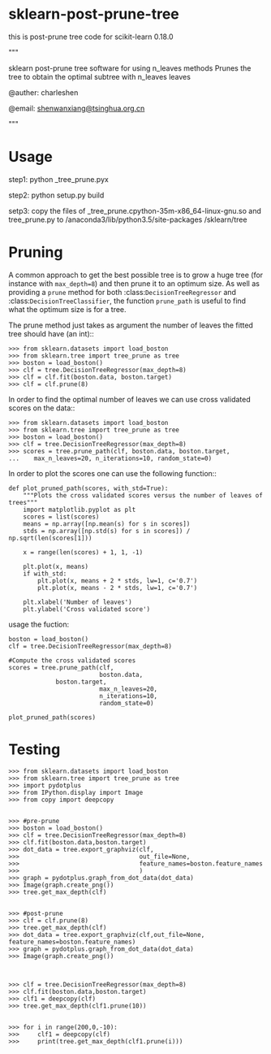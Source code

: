 # sklearn-post-prune-tree
this is post-prune tree code for scikit-learn 0.18.0



"""

sklearn post-prune tree software for using n_leaves methods
Prunes the tree to obtain the optimal subtree with n_leaves leaves

@auther: charleshen

@email: shenwanxiang@tsinghua.org.cn

"""


Usage
=======


step1:    python _tree_prune.pyx

step2:    python setup.py build

setp3:    copy the files of _tree_prune.cpython-35m-x86_64-linux-gnu.so and tree_prune.py to /anaconda3/lib/python3.5/site-packages          /sklearn/tree



Pruning
=======

A common approach to get the best possible tree is to grow a huge tree (for
instance with ``max_depth=8``) and then prune it to an optimum size. As well as
providing a `prune` method for both :class:`DecisionTreeRegressor` and
:class:`DecisionTreeClassifier`, the function ``prune_path`` is useful
to find what the optimum size is for a tree.

The prune method just takes as argument the number of leaves the fitted tree
should have (an int)::

    >>> from sklearn.datasets import load_boston
    >>> from sklearn.tree import tree_prune as tree
    >>> boston = load_boston()
    >>> clf = tree.DecisionTreeRegressor(max_depth=8)
    >>> clf = clf.fit(boston.data, boston.target)
    >>> clf = clf.prune(8)

In order to find the optimal number of leaves we can use cross validated scores
on the data::

    >>> from sklearn.datasets import load_boston
    >>> from sklearn.tree import tree_prune as tree
    >>> boston = load_boston()
    >>> clf = tree.DecisionTreeRegressor(max_depth=8)
    >>> scores = tree.prune_path(clf, boston.data, boston.target, 
    ...    max_n_leaves=20, n_iterations=10, random_state=0)

In order to plot the scores one can use the following function::

    def plot_pruned_path(scores, with_std=True):
        """Plots the cross validated scores versus the number of leaves of trees"""
        import matplotlib.pyplot as plt
        scores = list(scores)
        means = np.array([np.mean(s) for s in scores])
        stds = np.array([np.std(s) for s in scores]) / np.sqrt(len(scores[1]))

        x = range(len(scores) + 1, 1, -1)

        plt.plot(x, means)
        if with_std:
            plt.plot(x, means + 2 * stds, lw=1, c='0.7')
            plt.plot(x, means - 2 * stds, lw=1, c='0.7')

        plt.xlabel('Number of leaves')
        plt.ylabel('Cross validated score')


usage the fuction:

    boston = load_boston()
    clf = tree.DecisionTreeRegressor(max_depth=8)

    #Compute the cross validated scores
    scores = tree.prune_path(clf, 
                             boston.data,
			     boston.target,
                             max_n_leaves=20, 
                             n_iterations=10,
                             random_state=0)

    plot_pruned_path(scores)




Testing
=======

    >>> from sklearn.datasets import load_boston
    >>> from sklearn.tree import tree_prune as tree
    >>> import pydotplus
    >>> from IPython.display import Image
    >>> from copy import deepcopy


    >>> #pre-prune
    >>> boston = load_boston()
    >>> clf = tree.DecisionTreeRegressor(max_depth=8)
    >>> clf.fit(boston.data,boston.target)
    >>> dot_data = tree.export_graphviz(clf,
    >>>                                 out_file=None,
    >>>                                 feature_names=boston.feature_names
    >>>                                 )
    >>> graph = pydotplus.graph_from_dot_data(dot_data)
    >>> Image(graph.create_png())
    >>> tree.get_max_depth(clf)


    >>> #post-prune
    >>> clf = clf.prune(8)
    >>> tree.get_max_depth(clf)
    >>> dot_data = tree.export_graphviz(clf,out_file=None, feature_names=boston.feature_names)
    >>> graph = pydotplus.graph_from_dot_data(dot_data)
    >>> Image(graph.create_png())



    >>> clf = tree.DecisionTreeRegressor(max_depth=8)
    >>> clf.fit(boston.data,boston.target)
    >>> clf1 = deepcopy(clf)
    >>> tree.get_max_depth(clf1.prune(10))


    >>> for i in range(200,0,-10):
    >>>     clf1 = deepcopy(clf)
    >>>     print(tree.get_max_depth(clf1.prune(i)))
